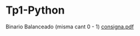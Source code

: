 # Tp1-Python
 Binario Balanceado (misma cant 0 - 1)
[consigna.pdf](https://github.com/gianni-x/Tp1-Python/files/14395494/consigna.pdf)
